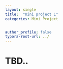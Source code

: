 ```yaml
---
layout: single
title:  "mini project 1"
categories: Mini Project


author_profile: false
typora-root-url: ../
---
```


# TBD..
